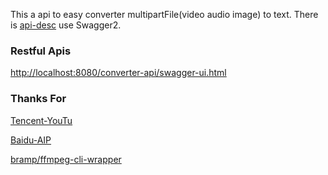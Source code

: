 This a api to easy converter multipartFile(video audio image) to text.
There is [api-desc](http://localhost:8080/converter-api/swagger-ui.html) use Swagger2.


### Restful Apis
[http://localhost:8080/converter-api/swagger-ui.html](http://localhost:8080/converter-api/swagger-ui.html)

### Thanks For
[Tencent-YouTu](https://github.com/Tencent-YouTu/java_sdk)

[Baidu-AIP](https://ai.baidu.com/docs#/ASR-Online-Java-SDK/top)

[bramp/ffmpeg-cli-wrapper](https://github.com/bramp/ffmpeg-cli-wrapper)